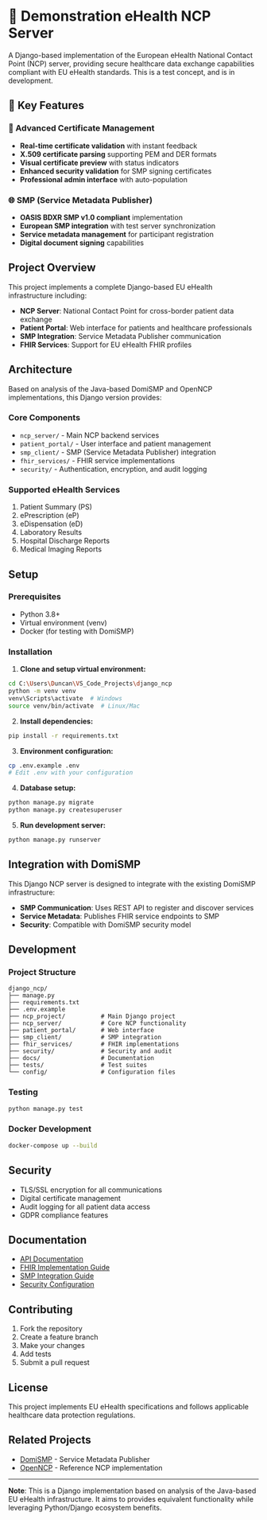 # 🏥 Demonstration eHealth NCP Server

A Django-based implementation of the European eHealth National Contact Point (NCP) server, providing secure healthcare data exchange capabilities compliant with EU eHealth standards.  This is a test concept, and is in development.

## 🎯 Key Features

### 🔐 Advanced Certificate Management

- **Real-time certificate validation** with instant feedback
- **X.509 certificate parsing** supporting PEM and DER formats  
- **Visual certificate preview** with status indicators
- **Enhanced security validation** for SMP signing certificates
- **Professional admin interface** with auto-population

### 🌐 SMP (Service Metadata Publisher)

- **OASIS BDXR SMP v1.0 compliant** implementation
- **European SMP integration** with test server synchronization
- **Service metadata management** for participant registration
- **Digital document signing** capabilities

## Project Overview

This project implements a complete Django-based EU eHealth infrastructure including:

- **NCP Server**: National Contact Point for cross-border patient data exchange
- **Patient Portal**: Web interface for patients and healthcare professionals  
- **SMP Integration**: Service Metadata Publisher communication
- **FHIR Services**: Support for EU eHealth FHIR profiles

## Architecture

Based on analysis of the Java-based DomiSMP and OpenNCP implementations, this Django version provides:

### Core Components

- `ncp_server/` - Main NCP backend services
- `patient_portal/` - User interface and patient management
- `smp_client/` - SMP (Service Metadata Publisher) integration
- `fhir_services/` - FHIR service implementations
- `security/` - Authentication, encryption, and audit logging

### Supported eHealth Services

1. Patient Summary (PS)
2. ePrescription (eP)
3. eDispensation (eD)
4. Laboratory Results
5. Hospital Discharge Reports
6. Medical Imaging Reports

## Setup

### Prerequisites

- Python 3.8+
- Virtual environment (venv)
- Docker (for testing with DomiSMP)

### Installation

1. **Clone and setup virtual environment:**

```bash
cd C:\Users\Duncan\VS_Code_Projects\django_ncp
python -m venv venv
venv\Scripts\activate  # Windows
source venv/bin/activate  # Linux/Mac
```

2. **Install dependencies:**

```bash
pip install -r requirements.txt
```

3. **Environment configuration:**

```bash
cp .env.example .env
# Edit .env with your configuration
```

4. **Database setup:**

```bash
python manage.py migrate
python manage.py createsuperuser
```

5. **Run development server:**

```bash
python manage.py runserver
```

## Integration with DomiSMP

This Django NCP server is designed to integrate with the existing DomiSMP infrastructure:

- **SMP Communication**: Uses REST API to register and discover services
- **Service Metadata**: Publishes FHIR service endpoints to SMP
- **Security**: Compatible with DomiSMP security model

## Development

### Project Structure

```
django_ncp/
├── manage.py
├── requirements.txt
├── .env.example
├── ncp_project/          # Main Django project
├── ncp_server/           # Core NCP functionality
├── patient_portal/       # Web interface
├── smp_client/           # SMP integration
├── fhir_services/        # FHIR implementations
├── security/             # Security and audit
├── docs/                 # Documentation
├── tests/                # Test suites
└── config/               # Configuration files
```

### Testing

```bash
python manage.py test
```

### Docker Development

```bash
docker-compose up --build
```

## Security

- TLS/SSL encryption for all communications
- Digital certificate management
- Audit logging for all patient data access
- GDPR compliance features

## Documentation

- [API Documentation](docs/api.md)
- [FHIR Implementation Guide](docs/fhir.md)
- [SMP Integration Guide](docs/smp_integration.md)
- [Security Configuration](docs/security.md)

## Contributing

1. Fork the repository
2. Create a feature branch
3. Make your changes
4. Add tests
5. Submit a pull request

## License

This project implements EU eHealth specifications and follows applicable healthcare data protection regulations.

## Related Projects

- [DomiSMP](https://github.com/ddeveloper72/IESMP) - Service Metadata Publisher
- [OpenNCP](https://github.com/openncp/openncp) - Reference NCP implementation

---

**Note**: This is a Django implementation based on analysis of the Java-based EU eHealth infrastructure. It aims to provides equivalent functionality while leveraging Python/Django ecosystem benefits.
